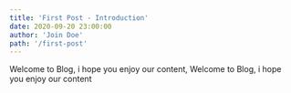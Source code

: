 ```yaml
---
title: 'First Post - Introduction'
date: 2020-09-20 23:00:00
author: 'Join Doe'
path: '/first-post'
---
```


Welcome to Blog, i hope you enjoy our content, Welcome to Blog, i hope you enjoy our content